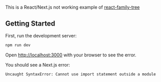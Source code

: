 #

This is a React/Next.js not working example of [react-family-tree](https://github.com/SanichKotikov/react-family-tree)

## Getting Started

First, run the development server:

```bash
npm run dev
```

Open [http://localhost:3000](http://localhost:3000) with your browser to see the error.

You should see a Next.js error:

```text
Uncaught SyntaxError: Cannot use import statement outside a module
```
